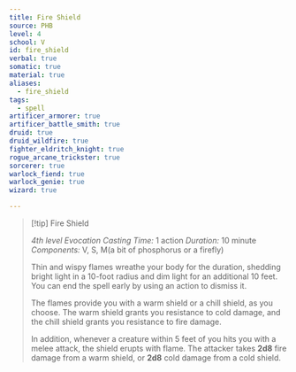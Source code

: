 ```yaml
---
title: Fire Shield
source: PHB
level: 4
school: V
id: fire_shield
verbal: true
somatic: true
material: true
aliases:
  - fire_shield
tags:
  - spell
artificer_armorer: true
artificer_battle_smith: true
druid: true
druid_wildfire: true
fighter_eldritch_knight: true
rogue_arcane_trickster: true
sorcerer: true
warlock_fiend: true
warlock_genie: true
wizard: true

---
```

>[!tip] Fire Shield
>
> *4th level Evocation*
> *Casting Time:* 1 action
> *Duration:* 10 minute
> *Components:* V, S, M(a bit of phosphorus or a firefly)
>
>Thin and wispy flames wreathe your body for the duration, shedding bright light in a 10-foot radius and dim light for an additional 10 feet. You can end the spell early by using an action to dismiss it.
>
>The flames provide you with a warm shield or a chill shield, as you choose. The warm shield grants you resistance to cold damage, and the chill shield grants you resistance to fire damage.
>
>In addition, whenever a creature within 5 feet of you hits you with a melee attack, the shield erupts with flame. The attacker takes **2d8** fire damage from a warm shield, or **2d8** cold damage from a cold shield.
>

